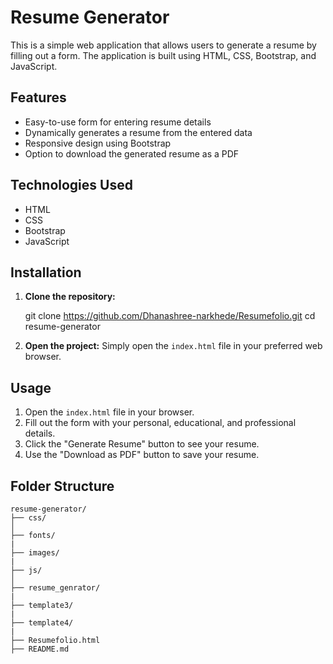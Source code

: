 # Resume Generator

This is a simple web application that allows users to generate a resume by filling out a form. The application is built using HTML, CSS, Bootstrap, and JavaScript.

## Features

- Easy-to-use form for entering resume details
- Dynamically generates a resume from the entered data
- Responsive design using Bootstrap
- Option to download the generated resume as a PDF

## Technologies Used

- HTML
- CSS
- Bootstrap
- JavaScript

## Installation

1. **Clone the repository:**

   git clone https://github.com/Dhanashree-narkhede/Resumefolio.git
   cd resume-generator


2. **Open the project:**
   Simply open the `index.html` file in your preferred web browser.

## Usage

1. Open the `index.html` file in your browser.
2. Fill out the form with your personal, educational, and professional details.
3. Click the "Generate Resume" button to see your resume.
4. Use the "Download as PDF" button to save your resume.

## Folder Structure

```
resume-generator/
├── css/       
│
├── fonts/ 
|
├── images/ 
|
├── js/       
│
├── resume_genrator/ 
|
├── template3/ 
|
├── template4/ 
|
├── Resumefolio.html           
├── README.md             
```

